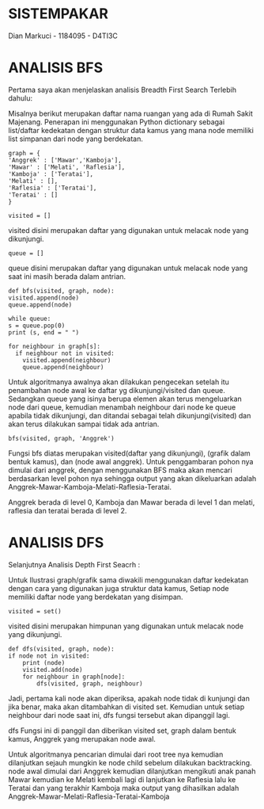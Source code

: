 # SISTEMPAKAR
Dian Markuci - 1184095 - D4TI3C 

# ANALISIS BFS
Pertama saya akan menjelaskan analisis Breadth First Search Terlebih dahulu:

Misalnya berikut merupakan daftar nama ruangan yang ada di Rumah Sakit Majenang.
Penerapan ini menggunakan Python dictionary sebagai list/daftar kedekatan dengan struktur data kamus yang mana node memiliki list simpanan dari node yang berdekatan.

    graph = {
    'Anggrek' : ['Mawar','Kamboja'],
    'Mawar' : ['Melati', 'Raflesia'],
    'Kamboja' : ['Teratai'],
    'Melati' : [],
    'Raflesia' : ['Teratai'],
    'Teratai' : []
    }

    visited = []
visited disini merupakan daftar yang digunakan untuk melacak node yang dikunjungi.

    queue = [] 
queue disini merupakan daftar yang digunakan untuk melacak node yang saat ini masih berada dalam antrian.

    def bfs(visited, graph, node):
    visited.append(node)
    queue.append(node)

    while queue:
    s = queue.pop(0) 
    print (s, end = " ") 

    for neighbour in graph[s]:
      if neighbour not in visited:
        visited.append(neighbour)
        queue.append(neighbour)
        

Untuk algoritmanya awalnya akan dilakukan pengecekan setelah itu penambahan node awal ke daftar yg dikunjungi/visited dan queue.
Sedangkan queue yang isinya berupa elemen akan terus mengeluarkan node dari queue, kemudian menambah neighbour dari node ke queue apabila tidak dikunjungi, dan ditandai sebagai telah dikunjungi(visited) dan akan terus dilakukan sampai tidak ada antrian.

    bfs(visited, graph, 'Anggrek')

Fungsi bfs diatas merupakan visited(daftar yang dikunjungi), (grafik dalam bentuk kamus), dan (node awal anggrek).
Untuk penggambaran pohon nya dimulai dari anggrek, dengan menggunakan BFS maka akan mencari berdasarkan level pohon nya sehingga output yang akan dikeluarkan adalah Anggrek-Mawar-Kamboja-Melati-Raflesia-Teratai.

Anggrek berada di level 0, Kamboja dan Mawar berada di level 1 dan melati, raflesia dan teratai berada di level 2.

# ANALISIS DFS
Selanjutnya Analisis Depth First Seacrh :

Untuk Ilustrasi graph/grafik sama diwakili menggunakan daftar kedekatan dengan cara yang digunakan juga struktur data kamus, Setiap node memiliki daftar node yang berdekatan yang disimpan.

    visited = set() 
visited disini merupakan himpunan yang digunakan untuk melacak node yang dikunjungi.

    def dfs(visited, graph, node):
    if node not in visited:
        print (node)
        visited.add(node)
        for neighbour in graph[node]:
            dfs(visited, graph, neighbour)

Jadi, pertama kali node akan diperiksa, apakah node tidak di kunjungi dan jika benar, maka akan ditambahkan di visited set.
Kemudian untuk setiap neighbour dari node saat ini, dfs fungsi tersebut akan dipanggil lagi.

dfs Fungsi ini di panggil dan diberikan visited set, graph dalam bentuk kamus, Anggrek yang merupakan node awal.

Untuk algoritmanya pencarian dimulai dari root tree nya kemudian dilanjutkan sejauh mungkin ke node child sebelum dilakukan backtracking. 
node awal dimulai dari Anggrek kemudian dilanjutkan mengikuti anak panah Mawar kemudian ke Melati kembali lagi di lanjutkan ke Raflesia lalu ke Teratai dan yang terakhir Kamboja  maka output yang dihasilkan adalah 
Anggrek-Mawar-Melati-Raflesia-Teratai-Kamboja

